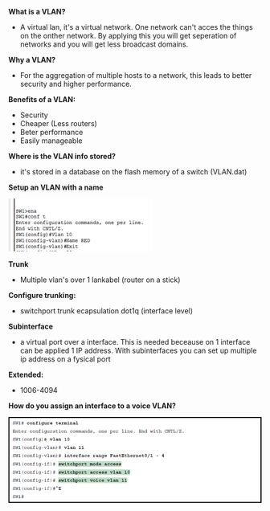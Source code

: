 **What is a VLAN?**

- A virtual lan, it's a virtual network. One network can't acces the things on the onther network. By applying this you will get seperation of networks and you will get less broadcast domains.

**Why a VLAN?**

- For the aggregation of multiple hosts to a network, this leads to better security and higher performance.

**Benefits of a VLAN:**

- Security
- Cheaper (Less routers)
- Beter performance
- Easily manageable

**Where is the VLAN info stored?**

- it's stored in a database on the flash memory of a switch (VLAN.dat)

**Setup an VLAN with a name**

![image-20210326075515125](images/vlan/image-20210326075515125.png)



**Trunk**

- Multiple vlan's over 1 lankabel (router on a stick)





**Configure trunking:**

- switchport trunk ecapsulation dot1q (interface level)

  

**Subinterface**

- a virtual port over a interface. This is needed beceause on 1 interface can be applied 1 IP address. With subinterfaces you can set up multiple ip address on a fysical port



**Extended:**

- 1006-4094

**How do you assign an interface to a voice VLAN?**

![img](images/vlan/35439559-198-pro01.jpg)


